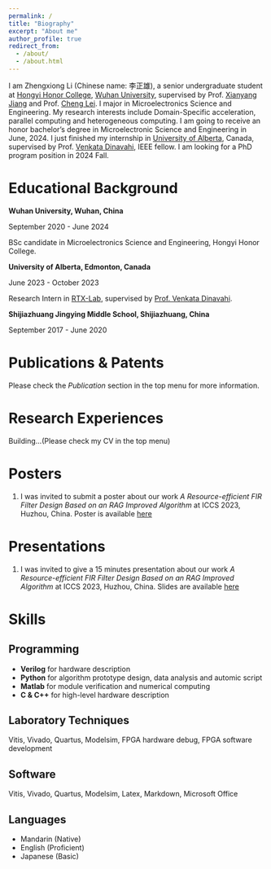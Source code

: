 ```yaml
---
permalink: /
title: "Biography"
excerpt: "About me"
author_profile: true
redirect_from: 
  - /about/
  - /about.html
---
```


I am Zhengxiong Li (Chinese name: 李正雄), a senior undergraduate student at [Hongyi Honor College](https://hyxt.whu.edu.cn/), [Wuhan University](https://en.whu.edu.cn/), supervised by Prof. [Xianyang Jiang](https://physics.whu.edu.cn/info/1186/5300.htm) and Prof. [Cheng Lei](https://technology.whu.edu.cn/info/1061/1965.htm). I major in Microelectronics Science and Engineering. My research interests include Domain-Specific acceleration, parallel computing and heterogeneous computing. I am going to receive an honor bachelor’s degree in Microelectronic Science and Engineering in June, 2024. I just finished my internship in [University of Alberta](https://www.ualberta.ca/index.html), Canada, supervised by Prof. [Venkata Dinavahi](https://apps.ualberta.ca/directory/person/dinavahi), IEEE fellow. I am looking for a PhD program position in 2024 Fall.

# Educational Background
**Wuhan University, Wuhan, China**

September 2020 - June 2024

BSc candidate in Microelectronics Science and Engineering, Hongyi Honor College.

**University of Alberta, Edmonton, Canada**

June 2023 - October 2023

Research Intern in [RTX-Lab](https://www.ece.ualberta.ca/~dinavahi/RTX_index.htm), supervised by [Prof. Venkata Dinavahi](https://apps.ualberta.ca/directory/person/dinavahi).

**Shijiazhuang Jingying Middle School, Shijiazhuang, China**

September 2017 - June 2020

# Publications & Patents
Please check the *Publication* section in the top menu for more information.

# Research Experiences
Building...(Please check my CV in the top menu)

# Posters
1. I was invited to submit a poster about our work *A Resource-efficient FIR Filter Design Based on an RAG Improved Algorithm* at ICCS 2023, Huzhou, China. Poster is available [here](http://zhengxiongli08.github.io/files/fir-filter-poster-lzx-v4.pdf)

# Presentations
1. I was invited to give a 15 minutes presentation about our work *A Resource-efficient FIR Filter Design Based on an RAG Improved Algorithm* at ICCS 2023, Huzhou, China. Slides are available [here](http://zhengxiongli08.github.io/files/ICCS-presentation-lzx-v2.pdf)

# Skills
## Programming
- **Verilog** for hardware description
- **Python** for algorithm prototype design, data analysis and automic script
- **Matlab** for module verification and numerical computing
- **C & C++** for high-level hardware description

## Laboratory Techniques
Vitis, Vivado, Quartus, Modelsim, FPGA hardware debug, FPGA software development

## Software
Vitis, Vivado, Quartus, Modelsim, Latex, Markdown, Microsoft Office

## Languages
- Mandarin (Native)
- English (Proficient)
- Japanese (Basic)
